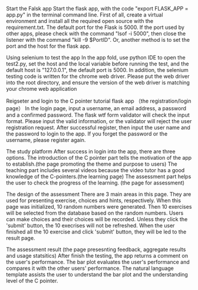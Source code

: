 Start the Falsk app
Start the flask app, with the code "export FLASK_APP = app.py" in the terminal command line.
First of all, create a virtual environment and install all the required open source with the requirement.txt.
The default port for the Flask is 5000. If the port used by other apps, please check with the command "lsof -i 5000", then close the listener with the command "kill -9 $PortID".
Or, another method is to set the port and the host for the flask app.

Using selenium to test the app
In the app fold, use python IDE to open the test2.py, set the host and the local variable before running the test, and the default host is "127.0.0.1", the default port is 5000.
In addition, the selenium testing code is written for the chrome web driver. Please put the web driver into the root directory, and ensure the version of the web driver is matching your chrome web application

Reigseter and login to the C pointer tutorial flask app （the registration/login page）
In the login page, input a username, an email address, a password and a confirmed password. The flask wtf form validator will check the input format. Please input the valid information, or the validator will reject the user registration request. After successful register, then input the user name and the password to login to the app. If you forget the password or the username, please register again.

The study platform
After success in login into the app, there are three options. 
The introduction of the C pointer part tells the motivation of the app to establish.(the page promoting the theme and purpose to users)
The teaching part includes several videos because the video tutor has a good knowledge of the C-pointers.(the learning page)
The assessment part helps the user to check the progress of the learning. (the page for assessment)

The design of the assessment
There are 3 main areas in this page. They are used for presenting exercise, choices and hints, respectively.
When this page was initialized, 10 random numbers were generated. Then 10 exercises will be selected from the database based on the random numbers.
Users can make choices and their choices will be recorded. Unless they click the 'submit' button, the 10 execrises will not be refreshed.
When the user finished all the 10 exercise and click 'submit' button, they will be led to the result page.

The assessment result (the page presesnting feedback, aggregate results and usage statsitics)
After finish the testing, the app returns a comment on the user's performance. The bar plot evaluates the user's performance and compares it with the other users' performance. 
The natural language template assists the user to understand the bar plot and the understanding level of the C pointer.
